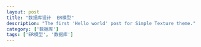 ```yaml
---
layout: post
title: "数据库设计  ER模型"
description: "The first 'Hello world' post for Simple Texture theme."
category: ['数据库']
tags: ['ER模型', '数据库']
---
```

